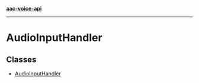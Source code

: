 [**aac-voice-api**](../api-specification.md)

***

# AudioInputHandler

## Classes

- [AudioInputHandler](classes/AudioInputHandler.md)
